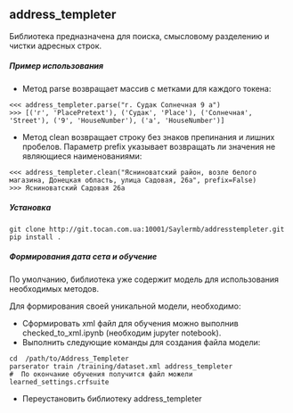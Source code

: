 ## address_templeter

Библиотека предназначена для поиска, смысловому разделению и чистки адресных строк.

##### Пример использования

- Метод parse возвращает массив с метками для каждого токена:
```
<<< address_templeter.parse("г. Судак Солнечная 9 а")
>>> [('г', 'PlacePretext'), ('Судак', 'Place'), ('Солнечная', 'Street'), ('9', 'HouseNumber'), ('а', 'HouseNumber')]
```
- Метод clean возвращает строку без знаков препинания и лишних пробелов. Параметр prefix указывает возвращать ли значения не являющиеся наименованиями:
```
<<< address_templeter.clean("Ясниноватский район, возле белого магазина, Донецкая область, улица Садовая, 26а", prefix=False)
>>> Ясниноватский Садовая 26а
```

##### Установка
 ```
git clone http://git.tocan.com.ua:10001/Saylermb/addresstempleter.git
pip install .
 ```
 
##### Формирования дата сета и обучение
По умолчанию, библиотека уже содержит модель для использования необходимых методов. 

Для формирования своей уникальной модели, необходимо:
- Сформировать xml файл для обучения можно выполнив checked_to_xml.ipynb (необходим jupyter notebook).
- Выполнить следующие команды для создания файла модели:
```shell script
cd  /path/to/Address_Templeter
parserator train /training/dataset.xml address_templeter
#  По окончание обучения получится файл можели learned_settings.crfsuite
```
- Переустановить библиотеку address_templeter
